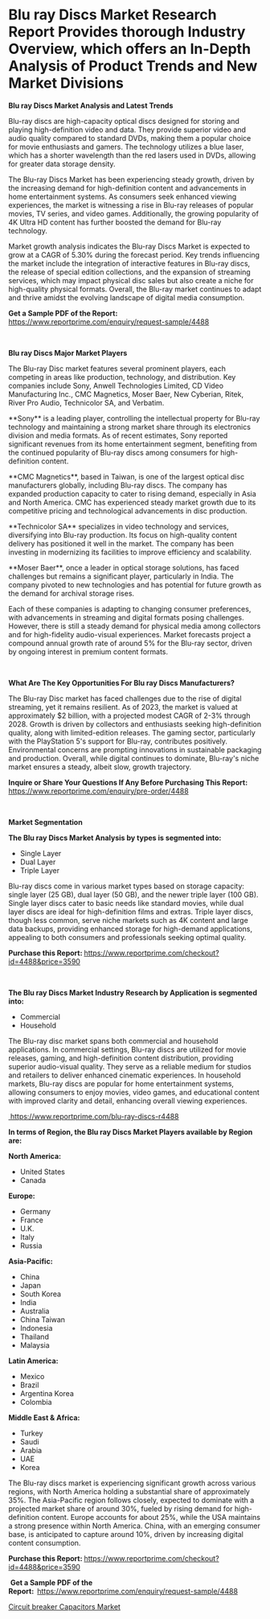 <p><h1>Blu ray Discs Market Research Report Provides thorough Industry Overview, which offers an In-Depth Analysis of Product Trends and New Market Divisions</h1></p><p><strong>Blu ray Discs Market Analysis and Latest Trends</strong></p>
<p><p>Blu-ray discs are high-capacity optical discs designed for storing and playing high-definition video and data. They provide superior video and audio quality compared to standard DVDs, making them a popular choice for movie enthusiasts and gamers. The technology utilizes a blue laser, which has a shorter wavelength than the red lasers used in DVDs, allowing for greater data storage density.</p><p>The Blu-ray Discs Market has been experiencing steady growth, driven by the increasing demand for high-definition content and advancements in home entertainment systems. As consumers seek enhanced viewing experiences, the market is witnessing a rise in Blu-ray releases of popular movies, TV series, and video games. Additionally, the growing popularity of 4K Ultra HD content has further boosted the demand for Blu-ray technology.</p><p>Market growth analysis indicates the Blu-ray Discs Market is expected to grow at a CAGR of 5.30% during the forecast period. Key trends influencing the market include the integration of interactive features in Blu-ray discs, the release of special edition collections, and the expansion of streaming services, which may impact physical disc sales but also create a niche for high-quality physical formats. Overall, the Blu-ray market continues to adapt and thrive amidst the evolving landscape of digital media consumption.</p></p>
<p><strong>Get a Sample PDF of the Report:&nbsp;</strong> <a href="https://www.reportprime.com/enquiry/request-sample/4488?utm_campaign=3534&utm_medium=2&utm_source=Github&utm_content=ia&utm_term=19032025&utm_id=blu-ray-discs">https://www.reportprime.com/enquiry/request-sample/4488</a></p>
<p>&nbsp;</p>
<p><strong>Blu ray Discs Major Market Players</strong></p>
<p><p>The Blu-ray Disc market features several prominent players, each competing in areas like production, technology, and distribution. Key companies include Sony, Anwell Technologies Limited, CD Video Manufacturing Inc., CMC Magnetics, Moser Baer, New Cyberian, Ritek, River Pro Audio, Technicolor SA, and Verbatim.</p><p>**Sony** is a leading player, controlling the intellectual property for Blu-ray technology and maintaining a strong market share through its electronics division and media formats. As of recent estimates, Sony reported significant revenues from its home entertainment segment, benefiting from the continued popularity of Blu-ray discs among consumers for high-definition content.</p><p>**CMC Magnetics**, based in Taiwan, is one of the largest optical disc manufacturers globally, including Blu-ray discs. The company has expanded production capacity to cater to rising demand, especially in Asia and North America. CMC has experienced steady market growth due to its competitive pricing and technological advancements in disc production.</p><p>**Technicolor SA** specializes in video technology and services, diversifying into Blu-ray production. Its focus on high-quality content delivery has positioned it well in the market. The company has been investing in modernizing its facilities to improve efficiency and scalability.</p><p>**Moser Baer**, once a leader in optical storage solutions, has faced challenges but remains a significant player, particularly in India. The company pivoted to new technologies and has potential for future growth as the demand for archival storage rises.</p><p>Each of these companies is adapting to changing consumer preferences, with advancements in streaming and digital formats posing challenges. However, there is still a steady demand for physical media among collectors and for high-fidelity audio-visual experiences. Market forecasts project a compound annual growth rate of around 5% for the Blu-ray sector, driven by ongoing interest in premium content formats.</p></p>
<p>&nbsp;</p>
<p><strong>What Are The Key Opportunities For Blu ray Discs Manufacturers?</strong></p>
<p><p>The Blu-ray Disc market has faced challenges due to the rise of digital streaming, yet it remains resilient. As of 2023, the market is valued at approximately $2 billion, with a projected modest CAGR of 2-3% through 2028. Growth is driven by collectors and enthusiasts seeking high-definition quality, along with limited-edition releases. The gaming sector, particularly with the PlayStation 5's support for Blu-ray, contributes positively. Environmental concerns are prompting innovations in sustainable packaging and production. Overall, while digital continues to dominate, Blu-ray's niche market ensures a steady, albeit slow, growth trajectory.</p></p>
<p><strong>Inquire or Share Your Questions If Any Before Purchasing This Report:</strong> <a href="https://www.reportprime.com/enquiry/pre-order/4488?utm_campaign=3534&utm_medium=2&utm_source=Github&utm_content=ia&utm_term=19032025&utm_id=blu-ray-discs">https://www.reportprime.com/enquiry/pre-order/4488</a></p>
<p>&nbsp;</p>
<p><strong>Market Segmentation</strong></p>
<p><strong>The Blu ray Discs Market Analysis by types is segmented into:</strong></p>
<p><ul><li>Single Layer</li><li>Dual Layer</li><li>Triple Layer</li></ul></p>
<p><p>Blu-ray discs come in various market types based on storage capacity: single layer (25 GB), dual layer (50 GB), and the newer triple layer (100 GB). Single layer discs cater to basic needs like standard movies, while dual layer discs are ideal for high-definition films and extras. Triple layer discs, though less common, serve niche markets such as 4K content and large data backups, providing enhanced storage for high-demand applications, appealing to both consumers and professionals seeking optimal quality.</p></p>
<p><strong>Purchase this Report:&nbsp;</strong><a href="https://www.reportprime.com/checkout?id=4488&price=3590&utm_campaign=3534&utm_medium=2&utm_source=Github&utm_content=ia&utm_term=19032025&utm_id=blu-ray-discs">https://www.reportprime.com/checkout?id=4488&price=3590</a></p>
<p>&nbsp;</p>
<p><strong>The Blu ray Discs Market Industry Research by Application is segmented into:</strong></p>
<p><ul><li>Commercial</li><li>Household</li></ul></p>
<p><p>The Blu-ray disc market spans both commercial and household applications. In commercial settings, Blu-ray discs are utilized for movie releases, gaming, and high-definition content distribution, providing superior audio-visual quality. They serve as a reliable medium for studios and retailers to deliver enhanced cinematic experiences. In household markets, Blu-ray discs are popular for home entertainment systems, allowing consumers to enjoy movies, video games, and educational content with improved clarity and detail, enhancing overall viewing experiences.</p></p>
<p><a href="https://www.reportprime.com/blu-ray-discs-r4488?utm_campaign=3534&utm_medium=2&utm_source=Github&utm_content=ia&utm_term=19032025&utm_id=blu-ray-discs">&nbsp;https://www.reportprime.com/blu-ray-discs-r4488</a></p>
<p><strong>In terms of Region, the Blu ray Discs Market Players available by Region are:</strong></p>
<p>
    <p> <strong> North America: </strong>
        <ul>
            <li>United States</li>
            <li>Canada</li>
        </ul>
        </p> 
    <p> <strong> Europe: </strong>
        <ul>
            <li>Germany</li>
            <li>France</li>
            <li>U.K.</li>
            <li>Italy</li>
            <li>Russia</li>
        </ul>
        </p> 
    <p> <strong> Asia-Pacific: </strong>
        <ul>
            <li>China</li>
            <li>Japan</li>
            <li>South Korea</li>
            <li>India</li>
            <li>Australia</li>
            <li>China Taiwan</li>
            <li>Indonesia</li>
            <li>Thailand</li>
            <li>Malaysia</li>
        </ul>
        </p> 
    <p> <strong> Latin America: </strong>
        <ul>
            <li>Mexico</li>
            <li>Brazil</li>
            <li>Argentina Korea</li>
            <li>Colombia</li>
        </ul>
        </p> 
    <p> <strong> Middle East & Africa: </strong>
        <ul>
            <li>Turkey</li>
            <li>Saudi</li>
            <li>Arabia</li>
            <li>UAE</li>
            <li>Korea</li>
        </ul>
    </p>
    </p>
<p><p>The Blu-ray discs market is experiencing significant growth across various regions, with North America holding a substantial share of approximately 35%. The Asia-Pacific region follows closely, expected to dominate with a projected market share of around 30%, fueled by rising demand for high-definition content. Europe accounts for about 25%, while the USA maintains a strong presence within North America. China, with an emerging consumer base, is anticipated to capture around 10%, driven by increasing digital content consumption.</p></p>
<p><strong>Purchase this Report: </strong><a href="https://www.reportprime.com/checkout?id=4488&price=3590&utm_campaign=3534&utm_medium=2&utm_source=Github&utm_content=ia&utm_term=19032025&utm_id=blu-ray-discs">https://www.reportprime.com/checkout?id=4488&price=3590</a></p>
<p>&nbsp;<strong>Get a Sample PDF of the Report:&nbsp;&nbsp;</strong><a href="https://www.reportprime.com/enquiry/request-sample/4488?utm_campaign=3534&utm_medium=2&utm_source=Github&utm_content=ia&utm_term=19032025&utm_id=blu-ray-discs">https://www.reportprime.com/enquiry/request-sample/4488</a></p>
<p><strong></strong></p>
<p><p><a href="https://github.com/lillybosakoi/Market-Research-Report-List-1/blob/main/circuit-breaker-capacitors-market.md?utm_campaign=3534&utm_medium=2&utm_source=Github&utm_content=ia&utm_term=19032025&utm_id=blu-ray-discs">Circuit breaker Capacitors Market</a></p></p>